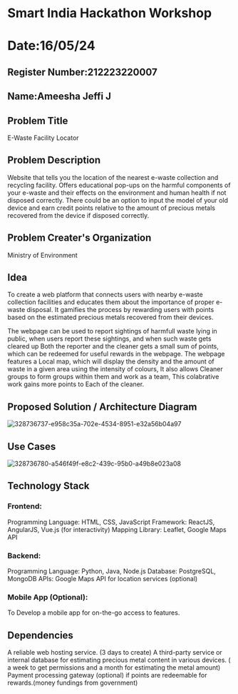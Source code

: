 # Smart India Hackathon Workshop
# Date:16/05/24
## Register Number:212223220007
## Name:Ameesha Jeffi J
## Problem Title
E-Waste Facility Locator
## Problem Description
Website that tells you the location of the nearest e-waste collection and recycling facility. Offers educational pop-ups on the harmful components of your e-waste and their effects on the environment and human health if not disposed correctly. There could be an option to input the model of your old device and earn credit points relative to the amount of precious metals recovered from the device if disposed correctly.
## Problem Creater's Organization
Ministry of Environment

## Idea
To create a web platform that connects users with nearby e-waste collection facilities and educates them about the importance of proper e-waste disposal. It gamifies the process by rewarding users with points based on the estimated precious metals recovered from their devices.

The webpage can be used to report sightings of harmfull waste lying in public, when users report these sightings, and when such waste gets cleared up Both the reporter and the cleaner gets a small sum of points, which can be redeemed for useful rewards in the webpage. The webpage features a Local map, which will display the density and the amount of waste in a given area using the intensity of colours, It also allows Cleaner groups to form groups within them and work as a team, This colabrative work gains more points to Each of the cleaner.

## Proposed Solution / Architecture Diagram

![328736737-e958c35a-702e-4534-8951-e32a56b04a97](https://github.com/ameeshajeffi/SIHPS/assets/150773598/b0354135-3ff0-445e-be7a-21da52e8d483)

## Use Cases

![328736780-a546f49f-e8c2-439c-95b0-a49b8e023a08](https://github.com/ameeshajeffi/SIHPS/assets/150773598/e904c71d-1b4d-4dba-b2d8-9e9090d698bc)

## Technology Stack
### Frontend:
Programming Language: HTML, CSS, JavaScript Framework: ReactJS, AngularJS, Vue.js (for interactivity) Mapping Library: Leaflet, Google Maps API

### Backend:
Programming Language: Python, Java, Node.js Database: PostgreSQL, MongoDB APIs: Google Maps API for location services (optional)

### Mobile App (Optional):
To Develop a mobile app for on-the-go access to features.

## Dependencies
A reliable web hosting service. (3 days to create) A third-party service or internal database for estimating precious metal content in various devices. ( a week to get permissions and a month for estimating the metal amount) Payment processing gateway (optional) if points are redeemable for rewards.(money fundings from government)
